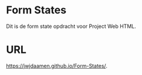 # Form States

Dit is de form state opdracht voor Project Web HTML.

# URL
https://jwjdaamen.github.io/Form-States/.
